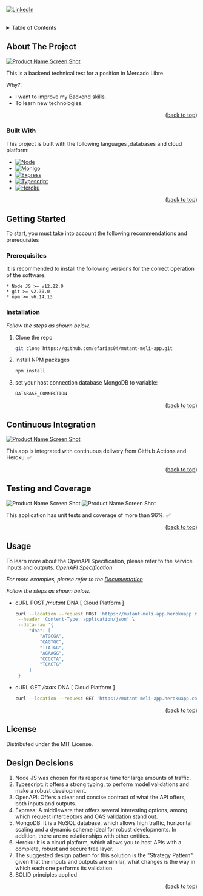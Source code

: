 <div id="top"></div>
<!--
*** Thanks for checking out the Best-README-Template. If you have a suggestion
*** that would make this better, please fork the repo and create a pull request
*** or simply open an issue with the tag "enhancement".
*** Don't forget to give the project a star!
*** Thanks again! Now go create something AMAZING! :D 
-->



<!-- PROJECT SHIELDS -->
[![LinkedIn][linkedin-shield]][linkedin-url]



<!-- PROJECT LOGO -->
<br />

<!-- TABLE OF CONTENTS -->
<details>
  <summary>Table of Contents</summary>
  <ol>
    <li>
      <a href="#about-the-project">About The Project</a>
      <ul>
        <li><a href="#built-with">Built With</a></li>
      </ul>
    </li>
    <li>
      <a href="#getting-started">Getting Started</a>
      <ul>
        <li><a href="#prerequisites">Prerequisites</a></li>
        <li><a href="#installation">Installation</a></li>
      </ul>
    </li>
    <li><a href="#continuous-integration">Continuous Integration</a></li>
    <li><a href="#testing-and-coverage">Testing and Coverage</a></li>
    <li><a href="#usage">Usage</a></li>
    <li><a href="#license">License</a></li>
    <li><a href="#design-decisions">Design Decisions</a></li>
  </ol>
</details>



<!-- ABOUT THE PROJECT -->
## About The Project

[![Product Name Screen Shot][product-screenshot]](https://studio.apicur.io/preview?aid=74334)

This is a backend technical test for a position in Mercado Libre. 

Why?:
* I want to improve my Backend skills. 
* To learn new technologies.

<p align="right">(<a href="#top">back to top</a>)</p>



### Built With

This project is built with the following languages ,databases and cloud platform:

* [![Node][Node.js]][Node-url]
* [![Monlgo][MongoDB]][Mongo-url]
* [![Express][Express]][Express-url]
* [![Typescript][Typescript]][Typescript-url]
* [![Heroku][Heroku]][Heroku-url]

<p align="right">(<a href="#top">back to top</a>)</p>



<!-- GETTING STARTED -->
## Getting Started

To start, you must take into account the following recommendations and prerequisites

### Prerequisites

It is recommended to install the following versions for the correct operation of the software.

  ```
  * Node JS >= v12.22.0
  * git >= v2.30.0
  * npm >= v6.14.13
  ```

### Installation

_Follow the steps as shown below._

1. Clone the repo
   ```sh
   git clone https://github.com/efarias04/mutant-meli-app.git
   ```
2. Install NPM packages
   ```sh
   npm install
   ```
3. set your host connection database MongoDB to variable:
   ```sh
   DATABASE_CONNECTION
   ```

<p align="right">(<a href="#top">back to top</a>)</p>


## Continuous Integration

[![Product Name Screen Shot][ci-cd-screenshot]](https://github.com/efarias04/mutant-meli-app/actions/runs/2661832800)

This app is integrated with continuous delivery from GitHub Actions and Heroku. ✅

<p align="right">(<a href="#top">back to top</a>)</p>

## Testing and Coverage

![Product Name Screen Shot][test1-screenshot]
![Product Name Screen Shot][test2-screenshot]


This application has unit tests and coverage of more than 96%. ✅

<p align="right">(<a href="#top">back to top</a>)</p>


<!-- USAGE EXAMPLES -->
## Usage

To learn more about the OpenAPI Specification, please refer to the service inputs and outputs. _[OpenAPI Specification](https://studio.apicur.io/preview?aid=74334)_ 

_For more examples, please refer to the [Documentation](https://studio.apicur.io/preview?aid=74334)_

_Follow the steps as shown below._

* cURL POST _/mutant_ DNA [ Cloud Platform ]
   ```bash
   curl --location --request POST 'https://mutant-meli-app.herokuapp.com/mutant' \
    --header 'Content-Type: application/json' \
    --data-raw '{
        "dna": [
            "ATGCGA",
            "CAGTGC",
            "TTATGG",
            "AGAAGG",
            "CCCCTA",
            "TCACTG"
        ]
    }'
   ```
* cURL GET _/stats_ DNA [ Cloud Platform ]
   ```bash
   curl --location --request GET 'https://mutant-meli-app.herokuapp.com/stats'
    ```

<p align="right">(<a href="#top">back to top</a>)</p>

<!-- LICENSE -->
## License

Distributed under the MIT License.



<!-- DESIGN DECISIONS -->
## Design Decisions

1. Node JS was chosen for its response time for large amounts of traffic.
2. Typescript: it offers a strong typing, to perform model validations and make a robust development.
3. OpenAPI: Offers a clear and concise contract of what the API offers, both inputs and outputs.
4. Express: A middleware that offers several interesting options, among which request interceptors and OAS validation stand out.
5. MongoDB: It is a NoSQL database, which allows high traffic, horizontal scaling and a dynamic scheme ideal for robust developments. In addition, there are no relationships with other entities.
6. Heroku: It is a cloud platform, which allows you to host APIs with a complete, robust and secure free layer.
7. The suggested design pattern for this solution is the "Strategy Pattern" given that the inputs and outputs are similar, what changes is the way in which each one performs its validation.
8. SOLID principles applied

<p align="right">(<a href="#top">back to top</a>)</p>

<!-- MARKDOWN LINKS & IMAGES -->
<!-- https://www.markdownguide.org/basic-syntax/#reference-style-links -->
[linkedin-shield]: https://img.shields.io/badge/-LinkedIn-black.svg?style=for-the-badge&logo=linkedin&colorB=555
[linkedin-url]: https://linkedin.com/in/efarias04
[product-screenshot]: static/principal.jpg
[ci-cd-screenshot]: static/ci.png
[test1-screenshot]: static/test1.png
[test2-screenshot]: static/test2.png
[Node.js]: https://img.shields.io/badge/node.js-000000?style=for-the-badge&logo=nodedotjs&logoColor=green
[Node-url]: https://nodejs.org/es/
[MongoDB]: https://img.shields.io/badge/mongodb-000000?style=for-the-badge&logo=mongodb&logoColor=green
[Mongo-url]: https://www.mongodb.com/es
[Express]: https://img.shields.io/badge/express-000000?style=for-the-badge&logo=express&logoColor=4FC08D
[Express-url]: https://expressjs.com/es/
[Typescript]: https://img.shields.io/badge/typescript-000000?style=for-the-badge&logo=typescript&logoColor=3178c6
[Typescript-url]: https://www.typescriptlang.org/
[Heroku]: https://img.shields.io/badge/heroku-000000?style=for-the-badge&logo=heroku&logoColor=79589f
[Heroku-url]: https://dashboard.heroku.com/apps
[Heroku]: https://img.shields.io/badge/heroku-000000?style=for-the-badge&logo=heroku&logoColor=79589f
[Heroku-url]: https://dashboard.heroku.com/apps
